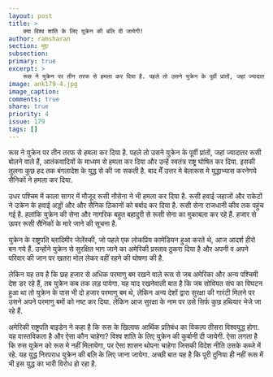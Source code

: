 ```yaml
---
layout: post
title: >
    क्या विश्व शांति के लिए यूक्रेन की बलि दी जायेगी!
author: ramsharan
section: मुद्दा
subsection:
primary: true
excerpt: >
    रूस ने युक्रेन पर तीन तरफ से हमला कर दिया है. पहले तो उसने युक्रेन के पूर्वी प्रांतों, जहां ज्यादातर रूसी बोलने वाले हैं, आतंकवादियों के माध्यम से हमला कर दिया और उन्हें स्वतंत्र राष्ट्र घोषित कर दिया.
image: ank179-4.jpg
image_caption: 
comments: true
share: true
priority: 4
issue: 179
tags: []
---
```


रूस ने युक्रेन पर तीन तरफ से हमला कर दिया है. पहले तो उसने युक्रेन के पूर्वी प्रांतों, जहां ज्यादातर रूसी बोलने वाले हैं, आतंकवादियों के माध्यम से हमला कर दिया और उन्हें स्वतंत्र राष्ट्र घोषित कर दिया. इसकी तुलना कुछ हद तक बंगलादेश के युद्ध से की जा सकती है. बाद मेँ उत्तर मे बेलारूस मे युद्धाभ्यास करनेगये सैनिकों ने हमला कर दिया.

उधर पश्चिम में काला सागर में मौजूद रूसी नौसेना ने भी हमला कर दिया है. रूसी हवाई जहाजों और राकेटों ने उक्रेन के हवाई अड्डों और और सैनिक ठिकानों को बर्बाद कर दिया है. रूसी सेना राजधानी कीव तक पहुंच गई है. हलांकि युक्रेन की सेना और नागरिक बहुत बहादुरी से रूसी सेना का मुकाबला कर रहे हैं. हजार से ऊपर रूसी सैनिकों के मारे जाने की सूचना है.

युक्रेन के राष्ट्रपति ब्लादिमीर जेलेंस्की, जो पहले एक लोकप्रिय कामेडियन हुआ करते थे, आज आदर्श हीरो बन गये हैं. उन्होंने युक्रेन से सुरक्षित भाग जाने का अमेरिकी प्रस्ताव ठुकरा दिया है और अपनी व अपने परिवार की जान पर खतरा मोल लेकर वहीं रहने की घोषणा की है.

लेकिन यह तय है कि छह हजार से अधिक परमाणु बम रखने वाले रूस से जब अमेरिका और अन्य पश्चिमी देश डर रहे हैं, तब युक्रेन कब तक लड़ पायेगा. यह याद रखनेवाली बात है कि जब सोवियत संघ का विघटन हुआ था तो युक्रेन के पास भी दो हजार परमाणु बम थे, लेकिन अन्य देशों द्वारा सुरक्षा की गारंटी मिलने पर उसने अपने परमाणु बमों को नष्ट कर दिया. लेकिन आज सुरक्षा के नाम पर उसे सिर्फ कुछ हथियार भेजे जा रहे हैं.

अमेरिकी राष्ट्रपति बाइडेन ने कहा है कि रूस के खिलाफ आर्थिक प्रतिबंध का विकल्प तीसरा विश्वयुद्ध होगा. यह वास्तविकता है और ऐसा कौन चाहेगा? विश्व शांति के लिए युक्रेन की कुर्बानी दी जायेगी. ऐसा लगता है कि रुस युक्रेन को रूस मे नहीं मिलायेगा, पर ऐसा शासन थोपना चाहेगा जिसकी विदेश नीति उसके कब्जे में रहे. यह युद्ध निरपराध युक्रेन की बलि के लिए जाना जायेगा. अच्छी बात यह है कि पूरी दुनिया ही नहीं रूस में भी इस युद्ध का भारी विरोध हो रहा है.
